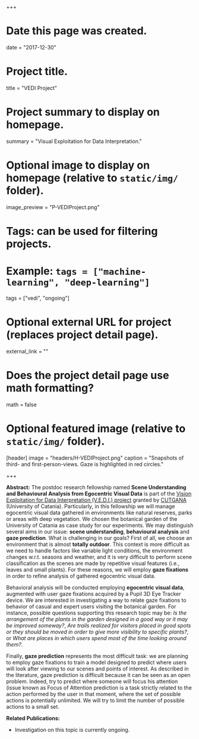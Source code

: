+++
# Date this page was created.
date = "2017-12-30"

# Project title.
title = "VEDI Project"

# Project summary to display on homepage.
summary = "Visual Exploitation for Data Interpretation."

# Optional image to display on homepage (relative to `static/img/` folder).
image_preview = "P-VEDIProject.png"

# Tags: can be used for filtering projects.
# Example: `tags = ["machine-learning", "deep-learning"]`
tags = ["vedi", "ongoing"]

# Optional external URL for project (replaces project detail page).
external_link = ""

# Does the project detail page use math formatting?
math = false

# Optional featured image (relative to `static/img/` folder).
[header]
image = "headers/H-VEDIProject.png"
caption = "Snapshots of third- and first-person-views. Gaze is highlighted in red circles."

+++

**Abstract:** The postdoc research fellowship named **Scene Understanding and Behavioural Analysis from Egocentric Visual Data** is part of the [Vision Exploitation for Data Interpretation (V.E.D.I.) project](http://www.cutgana.unict.it/content/vedi-vision-exploitation-data-interpretation-0) granted by [CUTGANA](http://www.cutgana.unict.it/) (University of Catania). Particularly, in this fellowship we will manage egocentric visual data gathered in environments like natural reserves, parks or areas with deep vegetation. We chosen the botanical garden of the University of Catania as case study for our experiments. We may distinguish several aims in our issue: **scene understanding**, **behavioural analysis** and **gaze prediction**. What is challenging in our goals? First of all, we choose an environment that is almost **totally outdoor**. This context is more difficult as we need to handle factors like variable light conditions, the environment changes w.r.t. seasons and weather, and it is very difficult to perform scene classification as the scenes are made by repetitive visual features (i.e., leaves and small plants). For these reasons, we will employ **gaze fixations** in order to refine analysis of gathered egocentric visual data.

Behavioral analysis will be conducted employing **egocentric visual data**, augmented with user gaze fixations acquired by a Pupil 3D Eye Tracker device. We are interested in investigating a way to relate gaze fixations to behavior of casual and expert users visiting the botanical garden. For instance, possible questions supporting this research topic may be: *Is the arrangement of the plants in the garden designed in a good way or it may be improved someway?*, *Are trails realized for visitors placed in good spots or they should be moved in order to give more visibility to specific plants?*, or *What are places in which users spend most of the time looking around them?*.

Finally, **gaze prediction** represents the most difficult task: we are planning to employ gaze fixations to train a model designed to predict where users will look after viewing to our scenes and points of interest. As described in the literature, gaze prediction is difficult because it can be seen as an open problem. Indeed, try to predict where someone will focus his attention (issue known as Focus of Attention prediction is a task strictly related to the action performed by the user in that moment, where the set of possible actions is potentially unlimited. We will try to limit the number of possible actions to a small set.

**Related Publications:** 

- Investigation on this topic is currently ongoing.